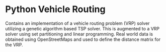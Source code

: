# Python Vehicle Routing
Contains an implementation of a vehicle routing problem (VRP) solver utilizing a genetic algorithm based TSP solver. This is augmented to a VRP solver using set partitioning and linear programming. Real world data is obtained using OpenStreetMaps and used to define the distance matrix for the VRP.
